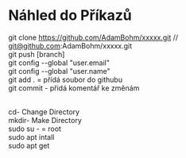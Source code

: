 # Náhled do Příkazů <br>
git clone https://github.com/AdamBohm/xxxxx.git // git@github.com:AdamBohm/xxxxx.git <br>
git push [branch] <br>
git config --global "user.email" <br> 
git config --global "user.name" <br>
git add . = přídá soubor do githubu <br> 
git commit - přidá komentář ke změnám <br> <br>

cd- Change Directory <br>
mkdir- Make Directory <br>
sudo su - = root <br> 
sudo apt intall <br>
sudo apt get  <br>
